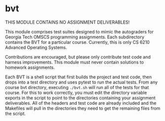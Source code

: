 # bvt

THIS MODULE CONTAINS NO ASSIGNMENT DELIVERABLES!

This module comprises test suites designed to mimic the autograders for Georgia 
Tech OMSCS programming assignments. Each subdirectory contains the BVT for a 
particular course. Currently, this is only CS 6210 Advanced Operating Systems.

Contributions are encouraged, but please only contribute test code and harness 
improvements. This module must never contain solutions to homework assignments.

Each BVT is a shell script that first builds the project and test code, then drops 
into a test directory and uses pytest to run the actual tests. From any course 
bvt directory, executing `./bvt.sh` will run all of the tests for that course. For 
this to work correctly, you must edit the directory variable exports in the 
script to point to the directories containing your assignment deliverables. All 
of the headers and test code are already included and the Makefiles will pull 
in the directories they need to get the remaining files from the script.